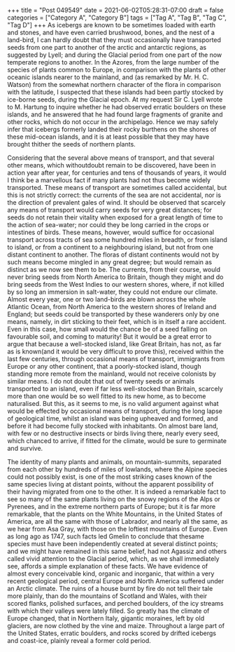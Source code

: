 +++
title = "Post 049549"
date = 2021-06-02T05:28:31-07:00
draft = false
categories = ["Category A", "Category B"]
tags = ["Tag A", "Tag B", "Tag C", "Tag D"]
+++
As icebergs are known to be sometimes loaded with earth and stones, and have even carried brushwood, bones, and the nest of a land-bird, I can hardly doubt that they must occasionally have transported seeds from one part to another of the arctic and antarctic regions, as suggested by Lyell; and during the Glacial period from one part of the now temperate regions to another. In the Azores, from the large number of the species of plants common to Europe, in comparison with the plants of other oceanic islands nearer to the mainland, and (as remarked by Mr. H. C. Watson) from the somewhat northern character of the flora in comparison with the latitude, I suspected that these islands had been partly stocked by ice-borne seeds, during the Glacial epoch. At my request Sir C. Lyell wrote to M. Hartung to inquire whether he had observed erratic boulders on these islands, and he answered that he had found large fragments of granite and other rocks, which do not occur in the archipelago. Hence we may safely infer that icebergs formerly landed their rocky burthens on the shores of these mid-ocean islands, and it is at least possible that they may have brought thither the seeds of northern plants.

Considering that the several above means of transport, and that several other means, which withoutdoubt remain to be discovered, have been in action year after year, for centuries and tens of thousands of years, it would I think be a marvellous fact if many plants had not thus become widely transported. These means of transport are sometimes called accidental, but this is not strictly correct: the currents of the sea are not accidental, nor is the direction of prevalent gales of wind. It should be observed that scarcely any means of transport would carry seeds for very great distances; for seeds do not retain their vitality when exposed for a great length of time to the action of sea-water; nor could they be long carried in the crops or intestines of birds. These means, however, would suffice for occasional transport across tracts of sea some hundred miles in breadth, or from island to island, or from a continent to a neighbouring island, but not from one distant continent to another. The floras of distant continents would not by such means become mingled in any great degree; but would remain as distinct as we now see them to be. The currents, from their course, would never bring seeds from North America to Britain, though they might and do bring seeds from the West Indies to our western shores, where, if not killed by so long an immersion in salt-water, they could not endure our climate. Almost every year, one or two land-birds are blown across the whole Atlantic Ocean, from North America to the western shores of Ireland and England; but seeds could be transported by these wanderers only by one means, namely, in dirt sticking to their feet, which is in itself a rare accident. Even in this case, how small would the chance be of a seed falling on favourable soil, and coming to maturity! But it would be a great error to argue that because a well-stocked island, like Great Britain, has not, as far as is known(and it would be very difficult to prove this), received within the last few centuries, through occasional means of transport, immigrants from Europe or any other continent, that a poorly-stocked island, though standing more remote from the mainland, would not receive colonists by similar means. I do not doubt that out of twenty seeds or animals transported to an island, even if far less well-stocked than Britain, scarcely more than one would be so well fitted to its new home, as to become naturalised. But this, as it seems to me, is no valid argument against what would be effected by occasional means of transport, during the long lapse of geological time, whilst an island was being upheaved and formed, and before it had become fully stocked with inhabitants. On almost bare land, with few or no destructive insects or birds living there, nearly every seed, which chanced to arrive, if fitted for the climate, would be sure to germinate and survive.

The identity of many plants and animals, on mountain-summits, separated from each other by hundreds of miles of lowlands, where the Alpine species could not possibly exist, is one of the most striking cases known of the same species living at distant points, without the apparent possibility of their having migrated from one to the other. It is indeed a remarkable fact to see so many of the same plants living on the snowy regions of the Alps or Pyrenees, and in the extreme northern parts of Europe; but it is far more remarkable, that the plants on the White Mountains, in the United States of America, are all the same with those of Labrador, and nearly all the same, as we hear from Asa Gray, with those on the loftiest mountains of Europe. Even as long ago as 1747, such facts led Gmelin to conclude that thesame species must have been independently created at several distinct points; and we might have remained in this same belief, had not Agassiz and others called vivid attention to the Glacial period, which, as we shall immediately see, affords a simple explanation of these facts. We have evidence of almost every conceivable kind, organic and inorganic, that within a very recent geological period, central Europe and North America suffered under an Arctic climate. The ruins of a house burnt by fire do not tell their tale more plainly, than do the mountains of Scotland and Wales, with their scored flanks, polished surfaces, and perched boulders, of the icy streams with which their valleys were lately filled. So greatly has the climate of Europe changed, that in Northern Italy, gigantic moraines, left by old glaciers, are now clothed by the vine and maize. Throughout a large part of the United States, erratic boulders, and rocks scored by drifted icebergs and coast-ice, plainly reveal a former cold period.
